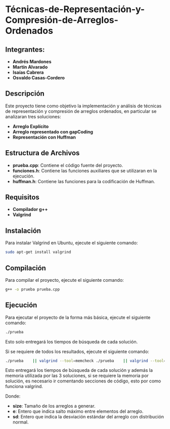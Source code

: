 # Técnicas-de-Representación-y-Compresión-de-Arreglos-Ordenados
## Integrantes:

- **Andrés Mardones**
- **Martín Alvarado**
- **Isaías Cabrera**
- **Osvaldo Casas-Cordero**


## Descripción
Este proyecto tiene como objetivo la implementación y análisis de técnicas de representación y compresión de arreglos ordenados, en particular se analizaran tres soluciones:

- **Arreglo Explícito**
- **Arreglo representado con gapCoding**
- **Representación con Huffman**


## Estructura de Archivos
- **prueba.cpp**: Contiene el código fuente del proyecto.
- **funciones.h**: Contiene las funciones auxiliares que se utilizaran en la ejecución.
- **huffman.h**: Contiene las funciones para la codificación de Huffman.


## Requisitos
- **Compilador g++**
- **Valgrind**


## Instalación
Para instalar Valgrind en Ubuntu, ejecute el siguiente comando:
```bash
sudo apt-get install valgrind
```


## Compilación
Para compilar el proyecto, ejecute el siguiente comando:
```bash
g++ -o prueba prueba.cpp
```

## Ejecución
Para ejecutar el proyecto de la forma más básica, ejecute el siguiente comando:
```bash
./prueba   
```
Esto solo entregará los tiempos de búsqueda de cada solución.


Si se requiere de todos los resultados, ejecute el siguiente comando:
```bash
./prueba    || valgrind --tool=memcheck ./prueba    || valgrind --tool=massif ./prueba   
```
Esto entregará los tiempos de búsqueda de cada solución y además la memoria utilizada por las 3 soluciones, si se requiere la memoria por solución, es necesario ir comentando secciones de código, esto por como funciona valgrind.



Donde:
- **size**: Tamaño de los arreglos a generar.
- **e**: Entero que indica salto máximo entre elementos del arreglo.
- **sd**: Entero que indica la desviación estándar del arreglo con distribución normal.

#
